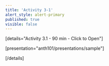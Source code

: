 ```yaml
---
title: 'Activity 3-1'
alert_style: alert-primary
published: true
visible: false
---
```


<!-- Title of the toggle goes between quotation marks. -->
[details="Activity 3.1 - 90 min - Click to Open"]

<!-- Enter content and instructions here. -->

[presentation="anth101/presentations/sample"]

[/details]  
